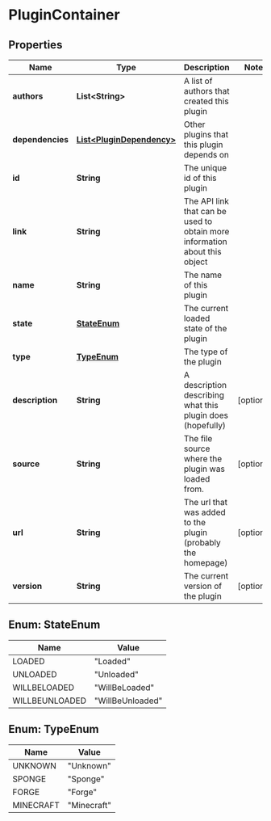 
# PluginContainer

## Properties
Name | Type | Description | Notes
------------ | ------------- | ------------- | -------------
**authors** | **List&lt;String&gt;** | A list of authors that created this plugin | 
**dependencies** | [**List&lt;PluginDependency&gt;**](PluginDependency.md) | Other plugins that this plugin depends on | 
**id** | **String** | The unique id of this plugin | 
**link** | **String** | The API link that can be used to obtain more information about this object | 
**name** | **String** | The name of this plugin | 
**state** | [**StateEnum**](#StateEnum) | The current loaded state of the plugin | 
**type** | [**TypeEnum**](#TypeEnum) | The type of the plugin | 
**description** | **String** | A description describing what this plugin does (hopefully) |  [optional]
**source** | **String** | The file source where the plugin was loaded from. |  [optional]
**url** | **String** | The url that was added to the plugin (probably the homepage) |  [optional]
**version** | **String** | The current version of the plugin |  [optional]


<a name="StateEnum"></a>
## Enum: StateEnum
Name | Value
---- | -----
LOADED | &quot;Loaded&quot;
UNLOADED | &quot;Unloaded&quot;
WILLBELOADED | &quot;WillBeLoaded&quot;
WILLBEUNLOADED | &quot;WillBeUnloaded&quot;


<a name="TypeEnum"></a>
## Enum: TypeEnum
Name | Value
---- | -----
UNKNOWN | &quot;Unknown&quot;
SPONGE | &quot;Sponge&quot;
FORGE | &quot;Forge&quot;
MINECRAFT | &quot;Minecraft&quot;



